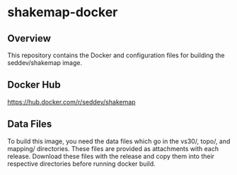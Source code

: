# shakemap-docker

## Overview

This repository contains the Docker and configuration files for building the seddev/shakemap image.

## Docker Hub

https://hub.docker.com/r/seddev/shakemap

## Data Files
To build this image, you need the data files which go in the vs30/, topo/, and mapping/ directories. These files are
provided as attachments with each release. Download these files with the release and copy them into their respective
directories before running docker build.
